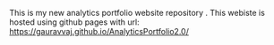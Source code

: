 This is my new analytics portfolio website repository . This webiste is hosted using github pages with  url: https://gauravvaj.github.io/AnalyticsPortfolio2.0/ 
 
